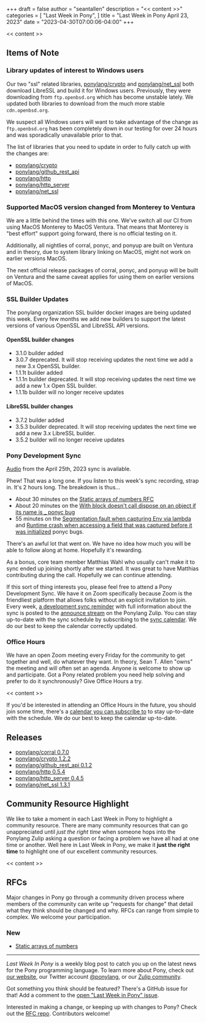 +++
draft = false
author = "seantallen"
description = "<< content >>"
categories = [
    "Last Week in Pony",
]
title = "Last Week in Pony April 23, 2023"
date = "2023-04-30T07:00:06-04:00"
+++

<< content >>

## Items of Note

### Library updates of interest to Windows users

Our two "ssl" related libraries, [ponylang/crypto](https://github.com/ponylang/crypto) and [ponylang/net_ssl](https://github.com/ponylang/net_ssl) both download LibreSSL and build it for Windows users. Previously, they were downloading from `ftp.openbsd.org` which has become unstable lately. We updated both libraries to download from the much more stable `cdn.openbsd.org`.

We suspect all Windows users will want to take advantage of the change as `ftp.openbsd.org` has been completely down in our testing for over 24 hours and was sporadically unavailable prior to that.

The list of libraries that you need to update in order to fully catch up with the changes are:

- [ponylang/crypto](https://github.com/ponylang/crypto)
- [ponylang/github_rest_api](https://github.com/ponylang/github_rest_api)
- [ponylang/http](https://github.com/ponylang/http)
- [ponylang/http_server](https://github.com/ponylang/http_server)
- [ponylang/net_ssl](https://github.com/ponylang/net_ssl)

### Supported MacOS version changed from Monterey to Ventura

We are a little behind the times with this one. We've switch all our CI from using MacOS Monterey to MacOS Ventura. That means that Monterey is "best effort" support going forward, there is no official testing on it.

Additionally, all nightlies of corral, ponyc, and ponyup are built on Ventura and in theory, due to system library linking on MacOS, might not work on earlier versions MacOS.

The next official release packages of corral, ponyc, and ponyup will be built on Ventura and the same caveat applies for using them on earlier versions of MacOS.

### SSL Builder Updates

The ponylang organization SSL builder docker images are being updated this week. Every few months we add new builders to support the latest versions of various OpenSSL and LibreSSL API versions.

#### OpenSSL builder changes

- 3.1.0 builder added
- 3.0.7 deprecated. It will stop receiving updates the next time we add a new 3.x OpenSSL builder.
- 1.1.1t builder added
- 1.1.1n builder deprecated. It will stop receiving updates the next time we add a new 1.x Open SSL builder.
- 1.1.1b builder will no longer receive updates

#### LibreSSL builder changes

- 3.7.2 builder added
- 3.5.3 builder deprecated. It will stop receiving updates the next time we add a new 3.x LibreSSL builder.
- 3.5.2 builder will no longer receive updates

### Pony Development Sync

[Audio](https://sync-recordings.ponylang.io/r/2023_04_25.m4a) from the April 25th, 2023 sync is available.

Phew! That was a long one. If you listen to this week's sync recording, strap in. It's 2 hours long. The breakdown is thus...

- About 30 minutes on the [Static arrays of numbers RFC](https://github.com/ponylang/rfcs/pull/209)
- About 20 minutes on the [With block doesn't call dispose on an object if its name is _ ponyc bug](https://github.com/ponylang/ponyc/issues/4345)
- 55 minutes on the [Segmentation fault when capturing Env via lambda](https://github.com/ponylang/ponyc/issues/4343) and [Runtime crash when accessing a field that was captured before it was initialized](https://github.com/ponylang/ponyc/issues/4301) ponyc bugs.

There's an awful lot that went on. We have no idea how much you will be able to follow along at home. Hopefully it's rewarding.

As a bonus, core team member Matthias Wahl who usually can't make it to sync ended up joining shortly after we started. It was great to have Matthias contributing during the call. Hopefully we can continue attending.

If this sort of thing interests you, please feel free to attend a Pony Development Sync. We have it on Zoom specifically because Zoom is the friendliest platform that allows folks without an explicit invitation to join. Every week, [a development sync reminder](https://ponylang.zulipchat.com/#narrow/stream/189932-announce/topic/Sync.20Reminder) with full information about the sync is posted to the [announce stream](https://ponylang.zulipchat.com/#narrow/stream/189932-announce) on the Ponylang Zulip. You can stay up-to-date with the sync schedule by subscribing to the [sync calendar](https://calendar.google.com/calendar/ical/59jcru6f50mrpqbm7em4iclnkk%40group.calendar.google.com/public/basic.ics). We do our best to keep the calendar correctly updated.

### Office Hours

We have an open Zoom meeting every Friday for the community to get together and well, do whatever they want. In theory, Sean T. Allen "owns" the meeting and will often set an agenda. Anyone is welcome to show up and participate. Got a Pony related problem you need help solving and prefer to do it synchronously? Give Office Hours a try.

<< content >>

If you'd be interested in attending an Office Hours in the future, you should join some time, there's a [calendar you can subscribe to](https://calendar.google.com/calendar/ical/4465e68ae24131ae00461a40893f2637a2c9ac510e311a44ff78680e2f183ce3%40group.calendar.google.com/public/basic.ics) to stay up-to-date with the schedule. We do our best to keep the calendar up-to-date.

## Releases

- [ponylang/corral 0.7.0](https://github.com/ponylang/corral/releases/tag/0.7.0)
- [ponylang/crypto 1.2.2](https://github.com/ponylang/crypto/releases/tag/1.2.2)
- [ponylang/github_rest_api 0.1.2](https://github.com/ponylang/github_rest_api/releases/tag/0.1.2)
- [ponylang/http 0.5.4](https://github.com/ponylang/http/releases/tag/0.5.4)
- [ponylang/http_server 0.4.5](https://github.com/ponylang/http_server/releases/tag/0.4.5)
- [ponylang/net_ssl 1.3.1](https://github.com/ponylang/net_ssl/releases/tag/1.3.1)

## Community Resource Highlight

We like to take a moment in each Last Week in Pony to highlight a community resource. There are many community resources that can go unappreciated until _just the right time_ when someone hops into the Ponylang Zulip asking a question or facing a problem we have all had at one time or another. Well here in Last Week in Pony, we make it **just the right time** to highlight one of our excellent community resources.

<< content >>

## RFCs

Major changes in Pony go through a community driven process where members of the community can write up "requests for change" that detail what they think should be changed and why. RFCs can range from simple to complex. We welcome your participation.

### New

- [Static arrays of numbers](https://github.com/ponylang/rfcs/pull/209)

---

_Last Week In Pony_ is a weekly blog post to catch you up on the latest news for the Pony programming language. To learn more about Pony, check out [our website](https://ponylang.io), our Twitter account [@ponylang](https://twitter.com/ponylang), or our [Zulip community](https://ponylang.zulipchat.com).

Got something you think should be featured? There's a GitHub issue for that! Add a comment to the [open "Last Week in Pony" issue](https://github.com/ponylang/ponylang.github.io/issues?q=is%3Aissue+is%3Aopen+label%3Alast-week-in-pony).

Interested in making a change, or keeping up with changes to Pony? Check out the [RFC repo](https://github.com/ponylang/rfcs). Contributors welcome!
